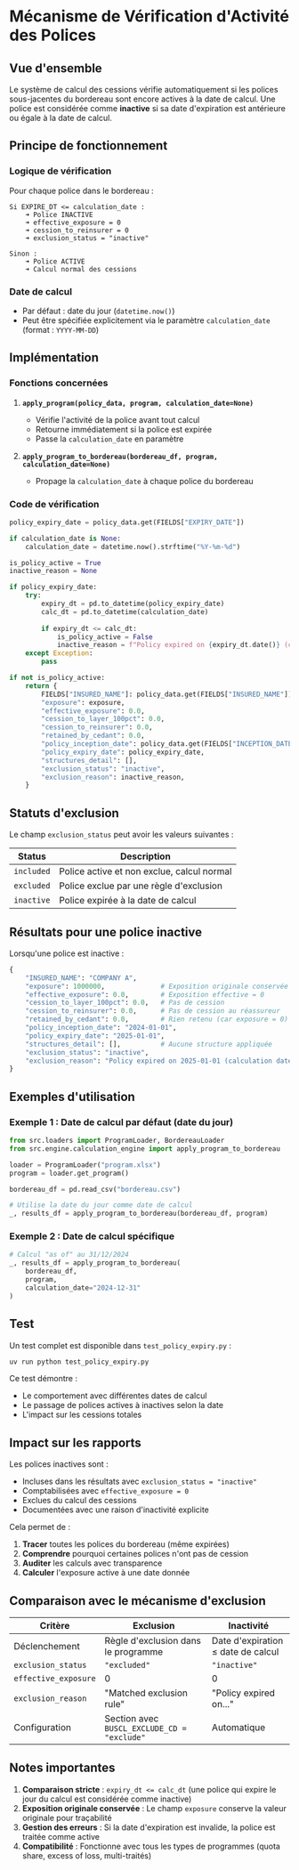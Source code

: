 # Mécanisme de Vérification d'Activité des Polices

## Vue d'ensemble

Le système de calcul des cessions vérifie automatiquement si les polices sous-jacentes du bordereau sont encore actives à la date de calcul. Une police est considérée comme **inactive** si sa date d'expiration est antérieure ou égale à la date de calcul.

## Principe de fonctionnement

### Logique de vérification

Pour chaque police dans le bordereau :

```
Si EXPIRE_DT <= calculation_date :
    ➜ Police INACTIVE
    ➜ effective_exposure = 0
    ➜ cession_to_reinsurer = 0
    ➜ exclusion_status = "inactive"

Sinon :
    ➜ Police ACTIVE
    ➜ Calcul normal des cessions
```

### Date de calcul

- Par défaut : date du jour (`datetime.now()`)
- Peut être spécifiée explicitement via le paramètre `calculation_date` (format : `YYYY-MM-DD`)

## Implémentation

### Fonctions concernées

1. **`apply_program(policy_data, program, calculation_date=None)`**
   - Vérifie l'activité de la police avant tout calcul
   - Retourne immédiatement si la police est expirée
   - Passe la `calculation_date` en paramètre

2. **`apply_program_to_bordereau(bordereau_df, program, calculation_date=None)`**
   - Propage la `calculation_date` à chaque police du bordereau

### Code de vérification

```python
policy_expiry_date = policy_data.get(FIELDS["EXPIRY_DATE"])

if calculation_date is None:
    calculation_date = datetime.now().strftime("%Y-%m-%d")

is_policy_active = True
inactive_reason = None

if policy_expiry_date:
    try:
        expiry_dt = pd.to_datetime(policy_expiry_date)
        calc_dt = pd.to_datetime(calculation_date)
        
        if expiry_dt <= calc_dt:
            is_policy_active = False
            inactive_reason = f"Policy expired on {expiry_dt.date()} (calculation date: {calc_dt.date()})"
    except Exception:
        pass

if not is_policy_active:
    return {
        FIELDS["INSURED_NAME"]: policy_data.get(FIELDS["INSURED_NAME"]),
        "exposure": exposure,
        "effective_exposure": 0.0,
        "cession_to_layer_100pct": 0.0,
        "cession_to_reinsurer": 0.0,
        "retained_by_cedant": 0.0,
        "policy_inception_date": policy_data.get(FIELDS["INCEPTION_DATE"]),
        "policy_expiry_date": policy_expiry_date,
        "structures_detail": [],
        "exclusion_status": "inactive",
        "exclusion_reason": inactive_reason,
    }
```

## Statuts d'exclusion

Le champ `exclusion_status` peut avoir les valeurs suivantes :

| Status | Description |
|--------|-------------|
| `included` | Police active et non exclue, calcul normal |
| `excluded` | Police exclue par une règle d'exclusion |
| `inactive` | Police expirée à la date de calcul |

## Résultats pour une police inactive

Lorsqu'une police est inactive :

```python
{
    "INSURED_NAME": "COMPANY A",
    "exposure": 1000000,              # Exposition originale conservée
    "effective_exposure": 0.0,        # Exposition effective = 0
    "cession_to_layer_100pct": 0.0,   # Pas de cession
    "cession_to_reinsurer": 0.0,      # Pas de cession au réassureur
    "retained_by_cedant": 0.0,        # Rien retenu (car exposure = 0)
    "policy_inception_date": "2024-01-01",
    "policy_expiry_date": "2025-01-01",
    "structures_detail": [],          # Aucune structure appliquée
    "exclusion_status": "inactive",
    "exclusion_reason": "Policy expired on 2025-01-01 (calculation date: 2025-07-01)"
}
```

## Exemples d'utilisation

### Exemple 1 : Date de calcul par défaut (date du jour)

```python
from src.loaders import ProgramLoader, BordereauLoader
from src.engine.calculation_engine import apply_program_to_bordereau

loader = ProgramLoader("program.xlsx")
program = loader.get_program()

bordereau_df = pd.read_csv("bordereau.csv")

# Utilise la date du jour comme date de calcul
_, results_df = apply_program_to_bordereau(bordereau_df, program)
```

### Exemple 2 : Date de calcul spécifique

```python
# Calcul "as of" au 31/12/2024
_, results_df = apply_program_to_bordereau(
    bordereau_df, 
    program, 
    calculation_date="2024-12-31"
)
```

## Test

Un test complet est disponible dans `test_policy_expiry.py` :

```bash
uv run python test_policy_expiry.py
```

Ce test démontre :
- Le comportement avec différentes dates de calcul
- Le passage de polices actives à inactives selon la date
- L'impact sur les cessions totales

## Impact sur les rapports

Les polices inactives sont :
- Incluses dans les résultats avec `exclusion_status = "inactive"`
- Comptabilisées avec `effective_exposure = 0`
- Exclues du calcul des cessions
- Documentées avec une raison d'inactivité explicite

Cela permet de :
1. **Tracer** toutes les polices du bordereau (même expirées)
2. **Comprendre** pourquoi certaines polices n'ont pas de cession
3. **Auditer** les calculs avec transparence
4. **Calculer** l'exposure active à une date donnée

## Comparaison avec le mécanisme d'exclusion

| Critère | Exclusion | Inactivité |
|---------|-----------|------------|
| Déclenchement | Règle d'exclusion dans le programme | Date d'expiration ≤ date de calcul |
| `exclusion_status` | `"excluded"` | `"inactive"` |
| `effective_exposure` | 0 | 0 |
| `exclusion_reason` | "Matched exclusion rule" | "Policy expired on..." |
| Configuration | Section avec `BUSCL_EXCLUDE_CD = "exclude"` | Automatique |

## Notes importantes

1. **Comparaison stricte** : `expiry_dt <= calc_dt` (une police qui expire le jour du calcul est considérée comme inactive)
2. **Exposition originale conservée** : Le champ `exposure` conserve la valeur originale pour traçabilité
3. **Gestion des erreurs** : Si la date d'expiration est invalide, la police est traitée comme active
4. **Compatibilité** : Fonctionne avec tous les types de programmes (quota share, excess of loss, multi-traités)

